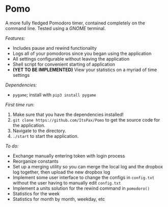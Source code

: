 # Pomo
A more fully fledged Pomodoro timer, contained completely on the command line. Tested using a _GNOME_ terminal.  

_Features:_  
- Includes pause and rewind functionality  
- Logs all of your pomodoros since you began using the application  
- All settings configurable without leaving the application  
- Shell script for convenient starting of application  
- **(YET TO BE IMPLEMENTED)** View your statistics on a myriad of time settings  

_Dependencies:_  
- `pygame`; install with `pip3 install pygame`  

_First time run:_  
1. Make sure that you have the dependencies installed!  
2. `git clone https://github.com/ItsPax/Pomo` to get the source code for the application.  
3. Navigate to the directory.   
4. `./start` to start the application.  


_To do:_  
- Exchange manually entering token with login process
- Reorganize constants
- Set up a merging utility so you can merge the local log and the dropbox log together, then upload the new dropbox log
- Implement some user interface to change the configs in `config.txt` without the user having to manually edit `config.txt`
- Implement a units solution for the rewind command in `pomodoro()`  
- Statistics for the week  
- Statistics for month by month, weekday, etc  
